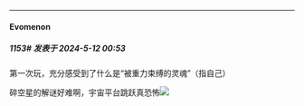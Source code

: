 ﻿
*****

####  Evomenon  
##### 1153#       发表于 2024-5-12 00:53

第一次玩，充分感受到了什么是“被重力束缚的灵魂”（指自己）

碎空星的解谜好难啊，宇宙平台跳跃真恐怖<img src="https://static.saraba1st.com/image/smiley/face2017/105.png" referrerpolicy="no-referrer">

